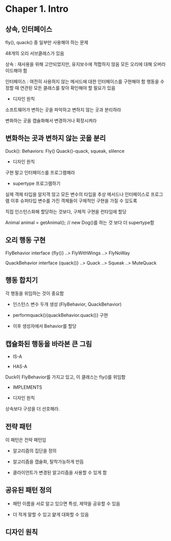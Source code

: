 # Chaper 1. Intro

## 상속, 인터페이스

fly(), quack() 중 일부만 사용해야 하는 문제

48개의 오리 서브클래스가 있음

상속 : 재사용을 위해 고안되었지만, 유지보수에 적합하지 않음
모든 오리에 대해 오버라이드해야 함

인터페이스 : 여전히 사용하지 않는 메서드에 대한 인터페이스를 구현해야 함
행동을 수정할 때 연관된 모든 클래스를 찾아 확인해야 할 필요가 있음

* 디자인 원칙

소프트웨어가 변하는 곳을 파악하고 변하지 않는 곳과 분리하라

변화하는 곳을 캡슐화해서 변경하거나 확장시켜라

## 변화하는 곳과 변하지 않는 곳을 분리

Duck():
    Behaviors:
        Fly()
        Quack()-quack, squeak, slilence

* 디자인 원칙

구현 말고 인터페이스를 프로그램해라

* supertype 프로그램하기

실제 객체 타입을 알지객 않고 모든 변수의 타입을 추상 메서드나 인터페이스로 프로그램
이후 슈퍼타입 변수를 가진 객체들이 구체적인 구현을 가질 수 있도록

직접 인스턴스화해 할당하는 것보다, 구체적 구현을 런타임에 할당

Animal animal = getAnimal(); // new Dog()를 하는 것 보다 더 supertype함

## 오리 행동 구현

FlyBehavior interface {fly()}
    ..> FlyWithWings
    ..> FlyNoWay

QuackBehavior interface {quack()}
    ..> Quack
    ..> Squeak
    ..> MuteQuack

## 행동 합치기

각 행동을 위임하는 것이 중요함

* 인스턴스 변수 두개 생성 (FlyBehavior, QuackBehavior)

* performquack(){quackBehavior.quack()} 구현

* 이후 생성자에서 Behavior를 할당

## 캡슐화된 행동을 바라본 큰 그림

* IS-A

* HAS-A

Duck이 FlyBehavior를 가지고 있고, 이 클래스는 fly()를 위임함

* IMPLEMENTS

* 디자인 원칙

상속보다 구성을 더 선호해라.

## 전략 패턴

이 패턴은 전략 패턴임

* 알고리즘의 집단을 정의

* 알고리즘을 캡슐화, 탈착가능하게 만듬

* 클라이언트가 변경된 알고리즘을 사용할 수 있게 함

## 공유된 패턴 정의

* 패턴 이름을 서로 알고 있으면 특성, 제약을 공유할 수 있음

* 더 적게 말할 수 있고 얉게 대화할 수 있음

## 디자인 원칙